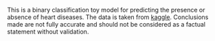 This is a binary classification toy model for predicting the presence or absence of heart diseases. The data is taken from [kaggle](kaggle.com). Conclusions made are not fully accurate and should not be considered as a factual statement without validation.

